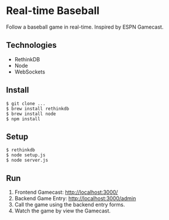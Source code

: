 # Real-time Baseball

Follow a baseball game in real-time. Inspired by ESPN Gamecast.

## Technologies

* RethinkDB
* Node
* WebSockets

## Install

    $ git clone ...
    $ brew install rethinkdb
    $ brew install node
    $ npm install

## Setup

    $ rethinkdb
    $ node setup.js
    $ node server.js

## Run

1. Frontend Gamecast: <http://localhost:3000/>
2. Backend Game Entry: <http://localhost:3000/admin>
3. Call the game using the backend entry forms.
4. Watch the game by view the Gamecast.
